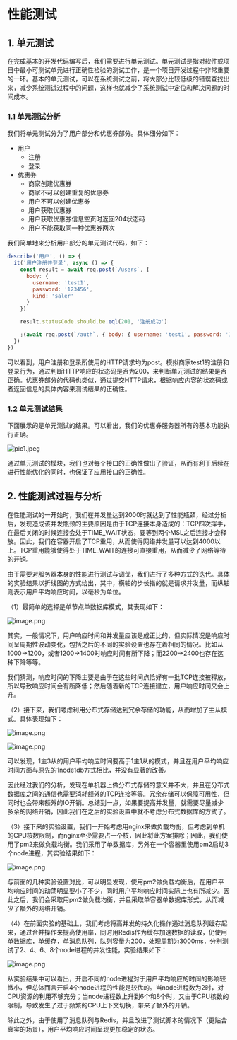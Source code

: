 # 性能测试

## 1. 单元测试

在完成基本的开发代码编写后，我们需要进行单元测试。单元测试是指对软件或项目中最小可测试单元进行正确性检验的测试工作，是一个项目开发过程中非常重要的一环。基本的单元测试，可以在系统测试之前，将大部分比较低级的错误查找出来，减少系统测试过程中的问题，这样也就减少了系统测试中定位和解决问题的时间成本。

### 1.1 单元测试分析

我们将单元测试分为了用户部分和优惠券部分。具体细分如下：

- 用户
  - 注册
  - 登录
- 优惠券
  - 商家创建优惠券
  - 商家不可以创建重复的优惠券
  - 用户不可以创建优惠券
  - 用户获取优惠券
  - 用户获取优惠券信息空页时返回204状态码
  - 用户不能获取同一种优惠券两次

我们简单地来分析用户部分的单元测试代码，如下：

``` javascript
describe('用户', () => {
  it('用户注册并登录', async () => {
    const result = await req.post(`/users`, {
      body: {
        username: 'test1',
        password: '123456',
        kind: 'saler'
      }
    })

    result.statusCode.should.be.eql(201, '注册成功')

    ;(await req.post(`/auth`, { body: { username: 'test1', password: '123456' } })).statusCode.should.be.eql(200, '登录成功')
  })
})
```

可以看到，用户注册和登录所使用的HTTP请求均为post。模拟商家test1的注册和登录行为，通过判断HTTP响应的状态码是否为200，来判断单元测试的结果是否正确。优惠券部分的代码也类似，通过提交HTTP请求，根据响应内容的状态码或者返回信息的具体内容来测试结果的正确性。

### 1.2 单元测试结果

下面展示的是单元测试的结果。可以看出，我们的优惠券服务器所有的基本功能执行正确。

![pic1.jpeg](https://upload-images.jianshu.io/upload_images/8636110-0df0a1a4f7a85c2f.jpeg?imageMogr2/auto-orient/strip%7CimageView2/2/w/1240)

通过单元测试的模块，我们也对每个接口的正确性做出了验证，从而有利于后续在进行性能优化的同时，也保证了应用接口的正确性。

## 2. 性能测试过程与分析

在性能测试的一开始时，我们在并发量达到2000时就达到了性能瓶颈，经过分析后，发现造成该并发瓶颈的主要原因是由于TCP连接本身造成的：TCP四次挥手，在最后关闭的时候连接会处于TIME_WAIT状态，要等到两个MSL之后连接才会释放。因此，我们在容器开启了TCP重用，从而使得网络并发量可以达到4000以上。TCP重用能够使得处于TIME_WAIT的连接可直接重用，从而减少了网络等待的开销。

由于需要对服务器本身的性能进行测试与调优，我们进行了多种方式的迭代。具体的实验结果以折线图的方式给出，其中，横轴的步长指的就是请求并发量，而纵轴则表示用户平均响应时间，以毫秒为单位。

（1）最简单的选择是单节点单数据库模式，其表现如下：

![image.png](https://upload-images.jianshu.io/upload_images/8636110-46596524381c4b63.png?imageMogr2/auto-orient/strip%7CimageView2/2/w/1240)

其实，一般情况下，用户响应时间和并发量应该是成正比的，但实际情况是响应时间呈周期性波动变化，包括之后的不同的实验设置也存在着相同的情况。比如从1000->1200，或者1200->1400时响应时间有所下降；而2200->2400也存在这种下降等等。

我们猜测，响应时间的下降主要是由于在这些时间点恰好有一批TCP连接被释放，所以导致响应时间会有所降低；然后随着新的TCP连接建立，用户响应时间又会上升。

（2）接下来，我们考虑利用分布式存储达到冗余存储的功能，从而增加了主从模式。具体表现如下：

![image.png](https://upload-images.jianshu.io/upload_images/8636110-6eb34c05e8982920.png?imageMogr2/auto-orient/strip%7CimageView2/2/w/1240)

![image.png](https://upload-images.jianshu.io/upload_images/8636110-b3b97cb5f1ecf30a.png?imageMogr2/auto-orient/strip%7CimageView2/2/w/1240)

可以发现，1主3从的用户平均响应时间要高于1主1从的模式，并且在用户平均响应时间方面与原先的1node1db方式相比，并没有显著的改善。

因此经过我们的分析，发现在单机器上做分布式存储的意义并不大，并且在分布式数据库之间的通信也需要消耗额外的TCP连接等等。冗余存储可以保障可用性，但同时也会带来额外的IO开销。总结到一点，如果要提高并发量，就需要尽量减少多余的网络开销，因此我们在之后的实验设置中就不考虑分布式数据库的方式了。

（3）接下来的实验设置，我们一开始考虑用nginx来做负载均衡，但考虑到单机的CPU核数限制，而nginx至少需要占一个核，因此将此方案排除；因此，我们使用了pm2来做负载均衡。我们采用了单数据库，另外在一个容器里使用pm2启动3个node进程，其实验结果如下：

![image.png](https://upload-images.jianshu.io/upload_images/8636110-28bcb321d9550003.png?imageMogr2/auto-orient/strip%7CimageView2/2/w/1240)

与前面的几种实验设置对比，可以明显发现，使用pm2做负载均衡后，在用户平均响应时间的动荡明显要小了不少，同时用户平均响应时间实际上也有所减少。因此之后，我们会采取用pm2做负载均衡，并且采取单容器单数据库形式，从而减少了额外的网络开销。

（4）在前面实验的基础上，我们考虑将高并发的持久化操作通过消息队列缓存起来，通过合并操作来提高使用率，同时用Redis作为缓存加速数据的读取，仍使用单数据库，单缓存，单消息队列，队列容量为200，处理周期为3000ms，分别测试了2、4、6、8个node进程的并发性能，实验结果如下：

![image.png](https://image-hosting-1251771285.cos.ap-guangzhou.myqcloud.com/20191221103138.png)

从实验结果中可以看出，开启不同的node进程对于用户平均响应的时间的影响较微小，但总体而言开启4个node进程的性能是较优的。当node进程数为2时，对CPU资源的利用不够充分；当node进程数上升到6个和8个时，又由于CPU核数的限制，导致发生了过于频繁的CPU上下文切换，带来了额外的开销。

除此之外，由于使用了消息队列与Redis，并且改进了测试脚本的情况下（更贴合真实的场景），用户平均响应时间呈现更加稳定的状态。
